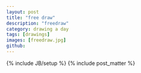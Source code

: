 ```yaml
---
layout: post
title: "free draw"
description: "freedraw"
category: drawing a day
tags: [drawings]
images: [freedraw.jpg]
github: 
---
```

{% include JB/setup %}
{% include post_matter %}
